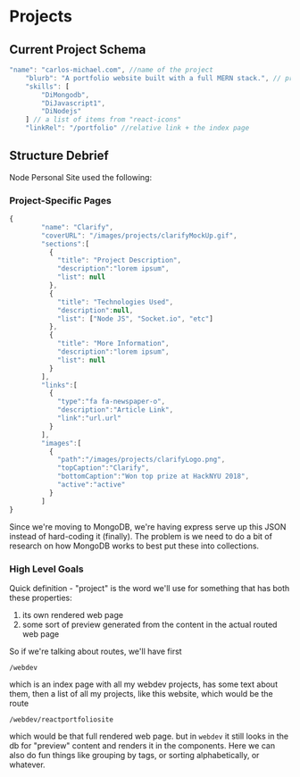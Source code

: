 # Projects

## Current Project Schema

```javascript
"name": "carlos-michael.com", //name of the project
    "blurb": "A portfolio website built with a full MERN stack.", // preview on card
    "skills": [
        "DiMongodb",
        "DiJavascript1",
        "DiNodejs"
    ] // a list of items from "react-icons"
    "linkRel": "/portfolio" //relative link + the index page
```

## Structure Debrief

Node Personal Site used the following:

### Project-Specific Pages

```javascript
{
        "name": "Clarify",
        "coverURL": "/images/projects/clarifyMockUp.gif",
        "sections":[
          {
            "title": "Project Description",
            "description":"lorem ipsum",
            "list": null
          },
          {
            "title": "Technologies Used",
            "description":null,
            "list": ["Node JS", "Socket.io", "etc"]
          },
          {
            "title": "More Information",
            "description":"lorem ipsum",
            "list": null
          }
        ],
        "links":[
          {
            "type":"fa fa-newspaper-o",
            "description":"Article Link",
            "link":"url.url"
          }
        ],
        "images":[
          {
            "path":"/images/projects/clarifyLogo.png",
            "topCaption":"Clarify",
            "bottomCaption":"Won top prize at HackNYU 2018",
            "active":"active"
          }
        ]
}
```

Since we're moving to MongoDB, we're having express serve up this JSON instead of hard-coding it (finally). The problem is we need to do a bit of research on how MongoDB works to best put these into collections.

### High Level Goals

Quick definition - "project" is the word we'll use for something that has both these properties:

1. its own rendered web page
2. some sort of preview generated from the content in the actual routed web page

So if we're talking about routes, we'll have first

`/webdev`

which is an index page with all my webdev projects, has some text about them, then a list of all my projects, like this website, which would be the route

`/webdev/reactportfoliosite`

which would be that full rendered web page. but in `webdev` it still looks in the db for "preview" content and renders it in the components. Here we can also do fun things like grouping by tags, or sorting alphabetically, or whatever.
